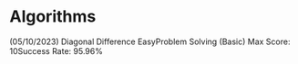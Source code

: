 # Algorithms
(05/10/2023) Diagonal Difference EasyProblem Solving (Basic) Max Score: 10Success Rate: 95.96%

